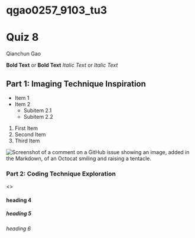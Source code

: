 # qgao0257_9103_tu3

# Quiz 8
<p> Qianchun Gao </p>

**Bold Text** or __Bold Text__
*Italic Text* or _Italic Text_

## Part 1: Imaging Technique Inspiration

- Item 1
- Item 2
  - Subitem 2.1
  - Subitem 2.2

1. First Item
2. Second Item
3. Third Item

![Screenshot of a comment on a GitHub issue showing an image, added in the Markdown, of an Octocat smiling and raising a tentacle.](https://myoctocat.com/assets/images/base-octocat.svg)

### Part 2: Coding Technique Exploration

<>
#### heading 4
##### heading 5
###### heading 6